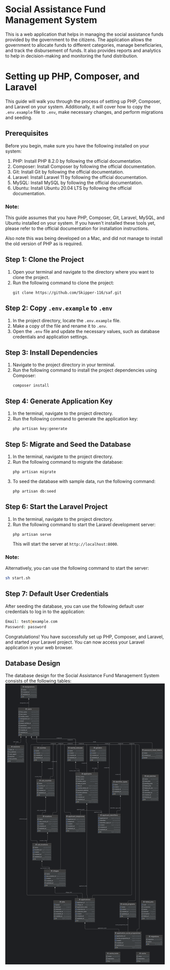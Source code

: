 # Social Assistance Fund Management System
This is a web application that helps in managing the social assistance funds provided by the government to the citizens. The application allows the government to allocate funds to different categories, manage beneficiaries, and track the disbursement of funds. It also provides reports and analytics to help in decision-making and monitoring the fund distribution.

# Setting up PHP, Composer, and Laravel

This guide will walk you through the process of setting up PHP, Composer, and Laravel on your system. Additionally, it will cover how to copy the `.env.example` file to `.env`, make necessary changes, and perform migrations and seeding. 

## Prerequisites
Before you begin, make sure you have the following installed on your system:

1. PHP: Install PHP 8.2.0 by following the official documentation.
2. Composer: Install Composer by following the official documentation.
3. Git: Install Git by following the official documentation.
4. Laravel: Install Laravel 11 by following the official documentation.
5. MySQL: Install MySQL by following the official documentation.
6. Ubuntu: Install Ubuntu 20.04 LTS by following the official documentation.


### Note:
This guide assumes that you have PHP, Composer, Git, Laravel, MySQL, and Ubuntu installed on your system. If you haven't installed these tools yet, please refer to the official documentation for installation instructions.

Also note this was being developed on a Mac, and did not manage to install the old version of PHP as is required.

## Step 1: Clone the Project
1. Open your terminal and navigate to the directory where you want to clone the project.
2. Run the following command to clone the project:
    ```
    git clone https://github.com/Skipper-116/saf.git
    ```

## Step 2: Copy `.env.example` to `.env`
1. In the project directory, locate the `.env.example` file.
2. Make a copy of the file and rename it to `.env`.
3. Open the `.env` file and update the necessary values, such as database credentials and application settings.

## Step 3: Install Dependencies
1. Navigate to the project directory in your terminal.
2. Run the following command to install the project dependencies using Composer:
    ```
    composer install
    ```

## Step 4: Generate Application Key
1. In the terminal, navigate to the project directory.
2. Run the following command to generate the application key:
    ```
    php artisan key:generate
    ```

## Step 5: Migrate and Seed the Database
1. In the terminal, navigate to the project directory.
2. Run the following command to migrate the database:
    ```
    php artisan migrate
    ```
3. To seed the database with sample data, run the following command:
    ```
    php artisan db:seed
    ```

## Step 6: Start the Laravel Project
1. In the terminal, navigate to the project directory.
2. Run the following command to start the Laravel development server:
    ```
    php artisan serve
    ```
    This will start the server at `http://localhost:8000`.

### Note:
Alternatively, you can use the following command to start the server:
```bash
sh start.sh
```

## Step 7: Default User Credentials
After seeding the database, you can use the following default user credentials to log in to the application:
```php
Email: test@example.com
Password: password
```

Congratulations! You have successfully set up PHP, Composer, and Laravel, and started your Laravel project. You can now access your Laravel application in your web browser.


## Database Design
The database design for the Social Assistance Fund Management System consists of the following tables:
![Database Design](./social_assistance_db_design.png)
